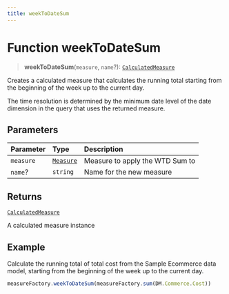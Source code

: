 ```yaml
---
title: weekToDateSum
---
```


# Function weekToDateSum

> **weekToDateSum**(`measure`, `name`?): [`CalculatedMeasure`](../../../interfaces/interface.CalculatedMeasure.md)

Creates a calculated measure that calculates the running total starting from the beginning
of the week up to the current day.

The time resolution is determined by the minimum date level of the date dimension in the query
that uses the returned measure.

## Parameters

| Parameter | Type | Description |
| :------ | :------ | :------ |
| `measure` | [`Measure`](../../../interfaces/interface.Measure.md) | Measure to apply the WTD Sum to |
| `name`? | `string` | Name for the new measure |

## Returns

[`CalculatedMeasure`](../../../interfaces/interface.CalculatedMeasure.md)

A calculated measure instance

## Example

Calculate the running total of total cost from the Sample Ecommerce data model, starting from the
beginning of the week up to the current day.
```ts
measureFactory.weekToDateSum(measureFactory.sum(DM.Commerce.Cost))
```
